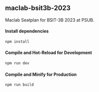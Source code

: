 ## maclab-bsit3b-2023
Maclab Seatplan for BSIT-3B 2023 at PSUB.

#### Install dependencies
```sh
npm install
```

#### Compile and Hot-Reload for Development

```sh
npm run dev
```

#### Compile and Minify for Production

```sh
npm run build
